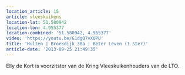 ```yaml
---
location_article: 15
article: vleeskuikens
location-lat: 51.580942
location-lon: 4.955377
location-combined: '51.580942, 4.955377'
video: 'https://youtu.be/G1dgQ7vXQPU'
title: 'Hulten | Broekdijk 30a | Beter Leven (1 ster)'
article-date: '2013-09-25 21:49:35'
---
```


Elly de Kort is voorzitster van de Kring Vleeskuikenhouders van de LTO.
